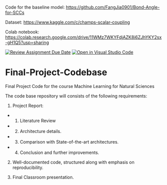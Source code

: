 Code for the baseline model:
https://github.com/FangJia0901/Bond-Angle-for-SCCs

Dataset:
https://www.kaggle.com/c/champs-scalar-coupling

Colab notebook:
https://colab.research.google.com/drive/11WMz7WKYFdjAZK8i6ZJhYKY2sx-gH1Q5?usp=sharing



[![Review Assignment Due Date](https://classroom.github.com/assets/deadline-readme-button-24ddc0f5d75046c5622901739e7c5dd533143b0c8e959d652212380cedb1ea36.svg)](https://classroom.github.com/a/_GqhAiVb)
[![Open in Visual Studio Code](https://classroom.github.com/assets/open-in-vscode-718a45dd9cf7e7f842a935f5ebbe5719a5e09af4491e668f4dbf3b35d5cca122.svg)](https://classroom.github.com/online_ide?assignment_repo_id=10793487&assignment_repo_type=AssignmentRepo)
# Final-Project-Codebase
Final Project Code for the course Machine Learning for Natural Sciences

The code base repository will consists of the following requirements:

1) Project Report:
* 1) Literature Review
* 2) Architecture details.
* 3) Comparison with State-of-the-art architectures.
* 4) Conclusion and further improvements. 

2) Well-documented code, structured along with emphasis on reproducibility.

3) Final Classroom presentation.
